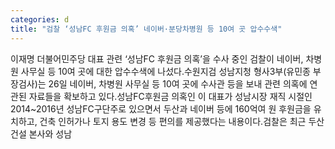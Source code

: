 ```yaml
---
categories: d
title: "검찰 ‘성남FC 후원금 의혹’ 네이버·분당차병원 등 10여 곳 압수수색"
---
```

이재명 더불어민주당 대표 관련 ‘성남FC 후원금 의혹’을 수사 중인 검찰이 네이버, 차병원 사무실 등 10여 곳에 대한 압수수색에 나섰다.수원지검 성남지청 형사3부(유민종 부장검사)는 26일 네이버, 차병원 사무실 등 10여 곳에 수사관 등을 보내 관련 의혹에 연관된 자료들을 확보하고 있다.성남FC후원금 의혹인 이 대표가 성남시장 재직 시절인 2014~2016년 성남FC구단주로 있으면서 두산과 네이버 등에 160억여 원 후원금을 유치하고, 건축 인허가나 토지 용도 변경 등 편의를 제공했다는 내용이다.검찰은 최근 두산건설 본사와 성남